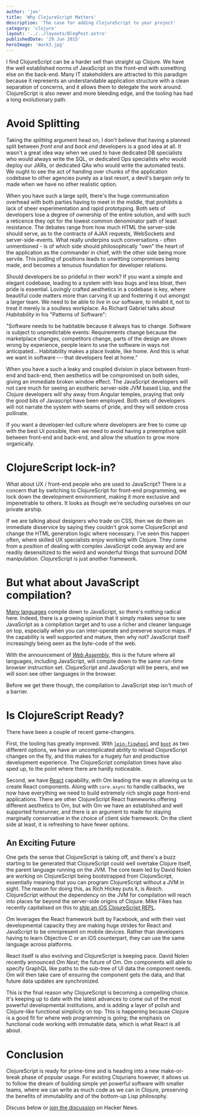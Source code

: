 ```yaml
---
author: 'jon'
title: 'Why ClojureScript Matters'
description: 'The case for adding ClojureScript to your project'
category: 'clojure'
layout: '../../layouts/BlogPost.astro'
publishedDate: '29 Jun 2015'
heroImage: 'mock3.jpg'
---
```


I find ClojureScript can be a harder sell than straight up Clojure. We
have the well established norms of JavaScript on the front-end with
something else on the back-end. Many IT stakeholders are attracted to
this paradigm because it represents an understandable application
structure with a clean separation of concerns, and it allows them to
delegate the work around. ClojureScript is also newer and more bleeding
edge, and the tooling has had a long evolutionary path.

# Avoid Splitting

Taking the _splitting_ argument head on, I don't believe that having a
planned split between _front end_ and _back end_ developers is a good
idea at all. It wasn't a great idea way when we used to have dedicated
DB specialists who would always write the SQL, or dedicated Ops
specialists who would deploy our JARs, or dedicated QAs who would write
the automated tests. We ought to see the act of handing over chunks of
the application codebase to other agencies purely as a last resort, a
devil's bargain only to made when we have no other realistic option.

When you have such a large split, there's the huge communication
overhead with both parties having to meet in the middle, that prohibits
a lack of sheer experimentation and rapid prototyping. Both sets of
developers lose a degree of ownership of the entire solution, and with
such a reticence they opt for the lowest common denominator path of
least resistance. The debates range from how much HTML the server-side
should serve, as to the contracts of AJAX requests, WebSockets and
server-side-events. What really underpins such conversations - often
unmentioned - is of which side should philosophically \"own\" the heart
of the application as the commander in chief, with the other side being
more servile. This jostling of positions leads to unwitting compromises
being made, and becomes a tenuous foundation for developer relations.

Should developers be so prideful in their work? If you want a simple and
elegant codebase, leading to a system with less bugs and less bloat,
then pride is essential. Lovingly crafted aesthetics in a codebase is
key, where beautiful code matters more than carving it up and fostering
it out amongst a larger team. We need to be able to _live_ in our
software, to inhabit it, not to treat it merely is a soulless workplace.
As Richard Gabriel talks about _Habitability_ in his \"Patterns of
Software\":

\"Software needs to be habitable because it always has to change.
Software is subject to unpredictable events: Requirements change because
the marketplace changes, competitors change, parts of the design are
shown wrong by experience, people learn to use the software in ways not
anticipated... Habitability makes a place livable, like home. And this
is what we want in software --- that developers feel at home.\"

When you have a such a leaky and coupled division in place between
front-end and back-end, then aesthetics will be compromised on both
sides, giving an immediate broken window effect. The JavaScript
developers will not care much for seeing an esotheric server-side JVM
based Lisp, and the Clojure developers will shy away from Angular
temples, praying that only the good bits of Javascript have been
employed. Both sets of developers will not narrate the system with seams
of pride, and they will seldom cross pollinate.

If you want a developer-led culture where developers are free to come up
with the best UI possible, then we need to avoid having a preemptive
split between front-end and back-end, and allow the situation to grow
more organically.

# ClojureScript lock-in?

What about UX / front-end people who are used to JavaScript? There is a
concern that by switching to ClojureScript for front-end programming, we
lock down the development environment, making it more exclusive and
impenetrable to others. It looks as though we're secluding ourselves on
our private airship.

If we are talking about designers who trade on CSS, then we do them an
immediate disservice by saying they couldn't grok some ClojureScript and
change the HTML generation logic where necessary. I've seen this happen
often, where skilled UX specialists enjoy working with Clojure. They
come from a position of dealing with complex JavaScript code anyway and
are readily desensitized to the weird and wonderful things that surround
DOM manipulation. ClojureScript is just another framework.

# But what about JavaScript compilation?

[Many
languages](https://github.com/jashkenas/coffeescript/wiki/List-of-languages-that-compile-to-JS)
compile down to JavaScript, so there's nothing radical here. Indeed,
there is a growing opinion that it simply makes sense to see JavaScript
as a compilation target and to use a richer and cleaner language on top,
especially when you can inter-operate and preserve source maps. If the
capability is well supported and mature, then why not? JavaScript itself
increasingly being seen as the byte-code of the web.

With the announcement of [_Web
Assembly_](https://medium.com/javascript-scene/what-is-webassembly-the-dawn-of-a-new-era-61256ec5a8f6),
this is the future where all languages, including JavaScript, will
compile down to the same run-time browser instruction set. ClojureScript
and JavaScript will be peers, and we will soon see other languages in
the browser.

Before we get there though, the compilation to JavaScript step isn't
much of a barrier.

# Is ClojureScript Ready?

There have been a couple of recent game-changers.

First, the tooling has greatly improved. With
[`lein-figwheel`](https://github.com/bhauman/lein-figwheel) and
[`boot`](https://github.com/boot-clj/boot) as two different options, we
have an uncomplicated ability to reload ClojureScript changes on the
fly, and this makes for a hugely fun and productive development
experience. The ClojureScript compilation times have also sped up, to
the point where there are hardly noticeable.

Second, we have [React](http://facebook.github.io/react/) capability,
with Om leading the way in allowing us to create React components. Along
with `core.async` to handle callbacks, we now have everything we need to
build extremely rich single page front-end applications. There are other
ClojureScript React frameworks offering different aesthetics to Om, but
with Om we have an established and well supported forerunner, and there
is an argument to made for staying marginally conservative in the choice
of client side framework. On the client side at least, it is refreshing
to have fewer options.

## An Exciting Future

One gets the sense that ClojureScript is taking off, and there's a buzz
starting to be generated that ClojureScript could well overtake Clojure
itself, the parent language running on the JVM. The core team led by
David Nolen are working on ClojureScript being bootstrapped from
ClojureScript, essentially meaning that you can program ClojureScript
without a JVM in sight. The reason for doing this, as Rich Hickey puts
it, is _Reach_. ClojureScript without the dependency on the JVM for
compilation will reach into places far beyond the server-side origins of
Clojure. Mike Fikes has recently capitalised on this to [ship an iOS
ClojureScript
REPL](http://blog.fikesfarm.com/posts/2015-06-27-replete-a-standalone-ios-cljs-repl.html).

Om leverages the React framework built by Facebook, and with their vast
developmental capacity they are making huge strides for React and
JavaScript to be omnipresent on mobile devices. Rather than developers
having to learn Objective C or an iOS counterpart, they can use the same
language across platforms.

React itself is also evolving and ClojureScript is keeping pace. David
Nolen recently announced _Om Next_; the future of Om. Om components will
able to specify GraphQL like paths to the sub-tree of UI data the
component needs. Om will then take care of ensuring the component gets
the data, and that future data updates are synchronized.

This is the final reason why ClojureScript is becoming a compelling
choice. It's keeping up to date with the latest advances to come out of
the most powerful developmental institutions, and is adding a layer of
polish and Clojure-like functional simplicity on top. This is happening
because Clojure is a good fit for where web programming is going; the
emphasis on functional code working with immutable data, which is what
React is all about.

# Conclusion

ClojureScript is ready for prime-time and is heading into a new
make-or-break phase of popular usage. For existing Clojurians however,
it allows us to follow the dream of building simple yet powerful
software with smaller teams, where we can write as much code as we can
in Clojure, preserving the benefits of immutability and of the bottom-up
Lisp philosophy.

Discuss below or [join the
discussion](https://news.ycombinator.com/item?id=9797615) on Hacker
News.
